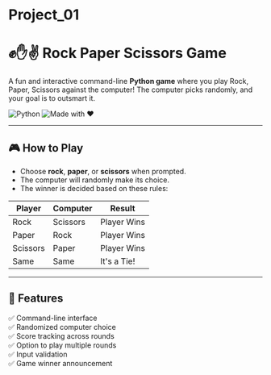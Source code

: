 # Project_01
# ✊✋✌️ Rock Paper Scissors Game

A fun and interactive command-line **Python game** where you play Rock, Paper, Scissors against the computer! The computer picks randomly, and your goal is to outsmart it.

![Python](https://img.shields.io/badge/Python-3.8%2B-blue?logo=python&logoColor=white)
![Made with ❤️](https://img.shields.io/badge/Made%20with-%E2%9D%A4-red)

---

## 🎮 How to Play

- Choose **rock**, **paper**, or **scissors** when prompted.
- The computer will randomly make its choice.
- The winner is decided based on these rules:

| Player | Computer | Result        |
|--------|----------|---------------|
| Rock   | Scissors | Player Wins   |
| Paper  | Rock     | Player Wins   |
| Scissors | Paper  | Player Wins   |
| Same   | Same     | It's a Tie!   |

---

## 🚀 Features

✅ Command-line interface  
✅ Randomized computer choice  
✅ Score tracking across rounds  
✅ Option to play multiple rounds  
✅ Input validation  
✅ Game winner announcement  
